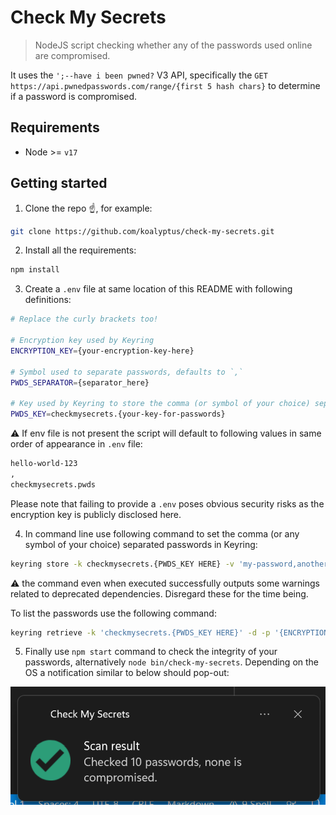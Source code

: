 # Check My Secrets

> NodeJS script checking whether any of the passwords used online are compromised.

It uses the `';--have i been pwned?` V3 API, specifically the `GET` `https://api.pwnedpasswords.com/range/{first 5 hash chars}` to determine if a password is compromised.

## Requirements
- Node >= `v17`

## Getting started

1. Clone the repo :point_up:, for example:
```bash
git clone https://github.com/koalyptus/check-my-secrets.git
```

2. Install all the requirements:
```bash
npm install
```

3. Create a `.env` file at same location of this README with following definitions:
```bash
# Replace the curly brackets too!

# Encryption key used by Keyring
ENCRYPTION_KEY={your-encryption-key-here}

# Symbol used to separate passwords, defaults to `,`
PWDS_SEPARATOR={separator_here}

# Key used by Keyring to store the comma (or symbol of your choice) separated passwords
PWDS_KEY=checkmysecrets.{your-key-for-passwords}
```
:warning: If env file is not present the script will default to following values in same order of appearance in `.env` file:
```bash
hello-world-123
,
checkmysecrets.pwds
```
Please note that failing to provide a `.env` poses obvious security risks as the encryption key is publicly disclosed here.

4. In command line use following command to set the comma (or any symbol of your choice) separated passwords in Keyring:
```bash
keyring store -k checkmysecrets.{PWDS_KEY HERE} -v 'my-password,another-password' -e -p {ENCRYPTION_KEY HERE}
```
:warning: the command even when executed successfully outputs some warnings related to deprecated dependencies. Disregard these for the time being.

To list the passwords use the following command:
```bash
keyring retrieve -k 'checkmysecrets.{PWDS_KEY HERE}' -d -p '{ENCRYPTION_KEY HERE}'
```
5. Finally use `npm start` command to check the integrity of your passwords, alternatively `node bin/check-my-secrets`. Depending on the OS a notification similar to below should pop-out:

![Check My Secrets notification](assets/success-screenshot.png)

